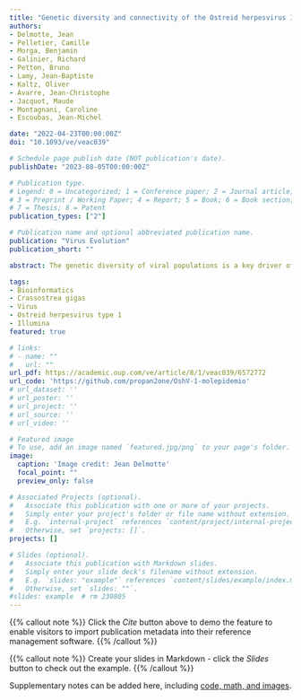```yaml
---
title: "Genetic diversity and connectivity of the Ostreid herpesvirus 1 populations in France: A first attempt to phylogeographic inference for a marine mollusc disease"
authors:
- Delmotte, Jean
- Pelletier, Camille
- Morga, Benjamin
- Galinier, Richard
- Petton, Bruno
- Lamy, Jean-Baptiste
- Kaltz, Oliver
- Avarre, Jean-Christophe
- Jacquot, Maude
- Montagnani, Caroline
- Escoubas, Jean-Michel

date: "2022-04-23T00:00:00Z"
doi: "10.1093/ve/veac039"

# Schedule page publish date (NOT publication's date).
publishDate: "2023-08-05T00:00:00Z"

# Publication type.
# Legend: 0 = Uncategorized; 1 = Conference paper; 2 = Journal article;
# 3 = Preprint / Working Paper; 4 = Report; 5 = Book; 6 = Book section;
# 7 = Thesis; 8 = Patent
publication_types: ["2"]

# Publication name and optional abbreviated publication name.
publication: "Virus Evolution"
publication_short: ""

abstract: The genetic diversity of viral populations is a key driver of the spatial and temporal diffusion of viruses; yet, studying the diversity of whole genomes from natural populations still remains a challenge. Phylodynamic approaches are commonly used for RNA viruses harboring small genomes but have only rarely been applied to DNA viruses with larger genomes. Here, we used the Pacific oyster mortality syndrome (a disease that affects oyster farms around the world) as a model to study the genetic diversity of its causative agent, the Ostreid herpesvirus 1 (OsHV-1) in the three main French oyster-farming areas. Using ultra-deep sequencing on individual moribund oysters and an innovative combination of bioinformatics tools, we de novo assembled twenty-one OsHV-1 new genomes. Combining quantification of major and minor genetic variations, phylogenetic analysis, and ancestral state reconstruction of discrete traits approaches, we assessed the connectivity of OsHV-1 viral populations between the three oyster-farming areas. Our results suggest that the Marennes-Oléron Bay represents the main source of OsHV-1 diversity, from where the virus has dispersed to other farming areas, a scenario consistent with current practices of oyster transfers in France. We demonstrate that phylodynamic approaches can be applied to aquatic DNA viruses to determine how epidemiological, immunological, and evolutionary processes act and potentially interact to shape their diversity patterns.

tags:
- Bioinformatics
- Crassostrea gigas
- Virus
- Ostreid herpesvirus type 1
- Illumina
featured: true

# links:
# - name: ""
#   url: ""
url_pdf: https://academic.oup.com/ve/article/8/1/veac039/6572772
url_code: 'https://github.com/propan2one/OshV-1-molepidemio'
# url_dataset: ''
# url_poster: ''
# url_project: ''
# url_source: ''
# url_video: ''

# Featured image
# To use, add an image named `featured.jpg/png` to your page's folder. 
image:
  caption: 'Image credit: Jean Delmotte'
  focal_point: ""
  preview_only: false

# Associated Projects (optional).
#   Associate this publication with one or more of your projects.
#   Simply enter your project's folder or file name without extension.
#   E.g. `internal-project` references `content/project/internal-project/index.md`.
#   Otherwise, set `projects: []`.
projects: []

# Slides (optional).
#   Associate this publication with Markdown slides.
#   Simply enter your slide deck's filename without extension.
#   E.g. `slides: "example"` references `content/slides/example/index.md`.
#   Otherwise, set `slides: ""`.
#slides: example  # rm 230805
---
```


{{% callout note %}}
Click the *Cite* button above to demo the feature to enable visitors to import publication metadata into their reference management software.
{{% /callout %}}

{{% callout note %}}
Create your slides in Markdown - click the *Slides* button to check out the example.
{{% /callout %}}

Supplementary notes can be added here, including [code, math, and images](https://wowchemy.com/docs/writing-markdown-latex/).
